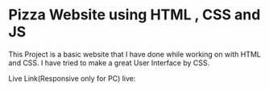 ﻿# Pizza Website using HTML , CSS and JS

 This Project is a basic website that I have done while working on with HTML and CSS. I have tried to make a great User Interface by CSS.
 
Live Link(Responsive only for PC)
live:



